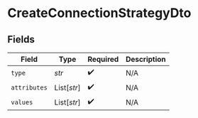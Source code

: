 # CreateConnectionStrategyDto


## Fields

| Field              | Type               | Required           | Description        |
| ------------------ | ------------------ | ------------------ | ------------------ |
| `type`             | *str*              | :heavy_check_mark: | N/A                |
| `attributes`       | List[*str*]        | :heavy_check_mark: | N/A                |
| `values`           | List[*str*]        | :heavy_check_mark: | N/A                |